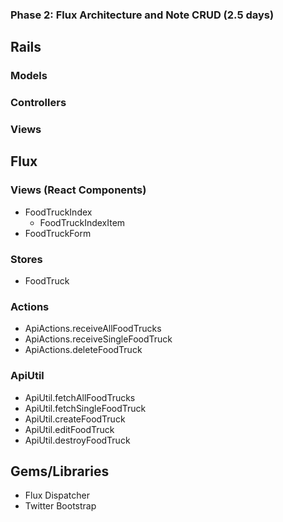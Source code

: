 ### Phase 2: Flux Architecture and Note CRUD (2.5 days)

## Rails
### Models

### Controllers

### Views

## Flux
### Views (React Components)
* FoodTruckIndex
  - FoodTruckIndexItem
* FoodTruckForm

### Stores
* FoodTruck

### Actions
* ApiActions.receiveAllFoodTrucks
* ApiActions.receiveSingleFoodTruck
* ApiActions.deleteFoodTruck

### ApiUtil
* ApiUtil.fetchAllFoodTrucks
* ApiUtil.fetchSingleFoodTruck
* ApiUtil.createFoodTruck
* ApiUtil.editFoodTruck
* ApiUtil.destroyFoodTruck

## Gems/Libraries
* Flux Dispatcher
* Twitter Bootstrap
